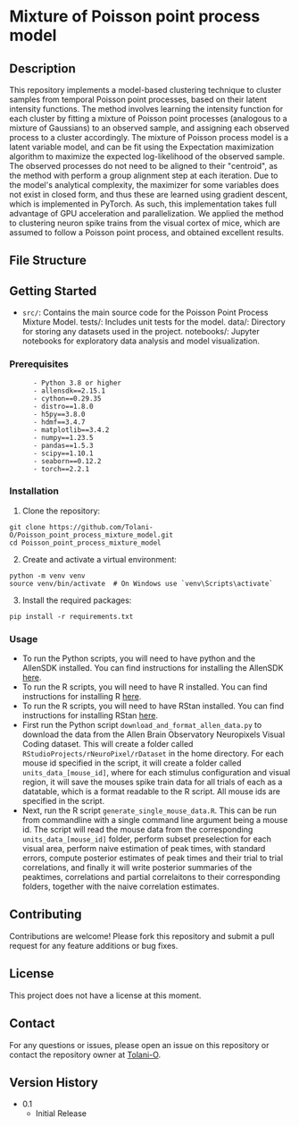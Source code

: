 # Mixture of Poisson point process model

## Description

This repository implements a model-based clustering technique to cluster samples from temporal Poisson point processes, based on their latent intensity functions. The method involves learning the intensity function for each cluster by
fitting a mixture of Poisson point processes (analogous to a mixture of Gaussians) to an observed sample, and assigning each observed process to a cluster accordingly. The mixture of Poisson process model is a latent variable model, and
can be fit using the Expectation maximization algorithm to maximize the expected log-likelihood of the observed sample. The observed processes do not need to be aligned to their "centroid", as the method with perform a group alignment
step at each iteration. Due to the model's analytical complexity, the maximizer for some variables does not exist in closed form, and thus these are learned using gradient descent, which is implemented in PyTorch. As such, this implementation
takes full advantage of GPU acceleration and parallelization. We applied the method to clustering neuron spike trains from the visual cortex of mice, which are assumed to follow a Poisson point process, and obtained excellent results.

## File Structure

## Getting Started

* ```src/```: Contains the main source code for the Poisson Point Process Mixture Model.
tests/: Includes unit tests for the model.
data/: Directory for storing any datasets used in the project.
notebooks/: Jupyter notebooks for exploratory data analysis and model visualization.

### Prerequisites

```
      - Python 3.8 or higher
      - allensdk==2.15.1
      - cython==0.29.35
      - distro==1.8.0
      - h5py==3.8.0
      - hdmf==3.4.7
      - matplotlib==3.4.2
      - numpy==1.23.5
      - pandas==1.5.3
      - scipy==1.10.1
      - seaborn==0.12.2
      - torch==2.2.1
```

### Installation

1. Clone the repository:

```
git clone https://github.com/Tolani-O/Poisson_point_process_mixture_model.git
cd Poisson_point_process_mixture_model
```

2. Create and activate a virtual environment:

```
python -m venv venv
source venv/bin/activate  # On Windows use `venv\Scripts\activate`
```

3. Install the required packages:

```
pip install -r requirements.txt
```

### Usage
* To run the Python scripts, you will need to have python and the AllenSDK installed. You can find instructions for installing the AllenSDK [here](https://allensdk.readthedocs.io/en/latest/install.html).
* To run the R scripts, you will need to have R installed. You can find instructions for installing R [here](https://www.r-project.org/).
* To run the R scripts, you will need to have RStan installed. You can find instructions for installing RStan [here](www.mc-stan.org/users/interfaces/rstan).
* First run the Python script `download_and_format_allen_data.py` to download the data from the Allen Brain Observatory Neuropixels Visual Coding dataset. This will create a folder called `RStudioProjects/rNeuroPixel/rDataset` in the home directory. For each mouse id specified in the script, it will create a folder called `units_data_[mouse_id]`, where for each stimulus configuration and visual region, it will save the mouses spike train data for all trials of each as a datatable, which is a format readable to the R script. All mouse ids are specified in the script.
* Next, run the R script `generate_single_mouse_data.R`. This can be run from commandline with a single command line argument being a mouse id. The script will read the mouse data from the corresponding `units_data_[mouse_id]` folder, perform subset preselection for each visual area, perform naive estimation of peak times, with standard errors, compute posterior estimates of peak times and their trial to trial correlations, and finally it will write posterior summaries of the peaktimes, correlations and partial correlaitons to their corresponding folders, together with the naive correlation estimates.     

## Contributing

Contributions are welcome! Please fork this repository and submit a pull request for any feature additions or bug fixes.

## License

This project does not have a license at this moment.

## Contact

For any questions or issues, please open an issue on this repository or contact the repository owner at [Tolani-O](https://github.com/Tolani-O).

## Version History

* 0.1
    * Initial Release
